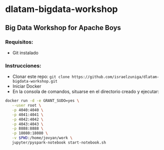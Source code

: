 # dlatam-bigdata-workshop
## Big Data Workshop for Apache Boys


### Requisitos:

- Git instalado

### Instrucciones:

 - Clonar este repo: `git clone https://github.com/israelzuniga/dlatam-bigdata-workshop.git`
 - Iniciar Docker
 - En la consola de comandos, situarse en el directorio creado y ejecutar:
 ```bash
 docker run -d -e GRANT_SUDO=yes \
    --user root \
    -p 4040:4040 \
    -p 4041:4041 \
    -p 4042:4042 \
    -p 4043:4043 \
    -p 8888:8888 \
    -p 18080:18080 \
    -v $PWD:/home/jovyan/work \
    jupyter/pyspark-notebook start-notebook.sh
 ```

